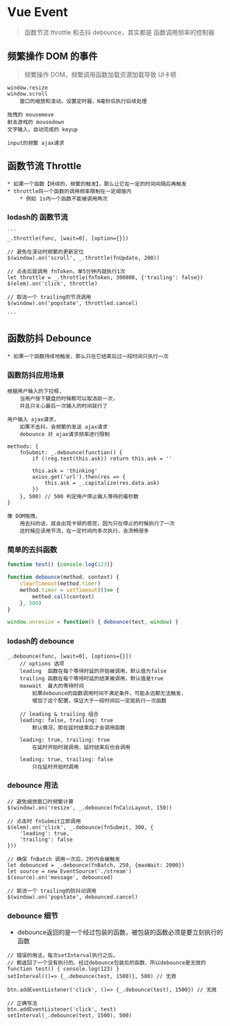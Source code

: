 # Vue Event

> 函数节流 throttle 和去抖 debounce，其实都是 函数调用频率的控制器

## 频繁操作 DOM 的事件

> 频繁操作 DOM，频繁调用函数加载资源加载导致 UI卡顿

```
window.resize
window.scroll
	窗口的缩放和滚动，设置定时器，N毫秒后执行后续处理

拖拽的 mousemove
射击游戏的 mousedown
文字输入，自动完成的 keyup

input的频繁 ajax请求

```



## 函数节流 Throttle
	* 如果一个函数【持续的，频繁的触发】，那么让它在一定的时间间隔后再触发
	* throttle将一个函数的调用频率限制在一定阈值内
		* 例如 1s内一个函数不能被调用两次

### lodash的 函数节流
	```
	_.throttle(func, [wait=0], [option={}])

	// 避免在滚动时频繁的更新定位
	$(window).on('scroll', _.throttle(fnUpdate, 200))

	// 点击后就调用 fnToken，单5分钟内就执行1次
	let throttle = _.throttle(fnToken, 300000, {'trailing': false})
	$(elem).on('click', throttle)

	// 取消一个 trailing的节流调用
	$(window).on('popstate', throttled.cancel)

	```


## 函数防抖 Debounce
	* 如果一个函数持续地触发，那么只在它结束后过一段时间只执行一次


### 函数防抖应用场景
```
根据用户输入的下拉框, 
	当用户按下键盘的时候都可以取消前一次，
	并且只关心最后一次输入的时间就行了

用户输入 ajax请求，
	如果不去抖，会频繁的发送 ajax请求
	debounce 对 ajax请求频率进行限制

methods: {
	fnSubmit: _.debounce(function() {
		if (!reg.test(this.ask)) return this.ask = ''

		this.ask = 'thinking'
		axios.get('url').then(res => {
			this.ask = _.capitalize(res.data.ask)
		})
	}, 500) // 500 判定用户停止输入等待的毫秒数
}

像 DOM拖拽，
	用去抖的话，就会出现卡顿的感觉，因为只在停止的时候执行了一次
	这时候应该用节流，在一定时间内多次执行，会流畅很多
```


### 简单的去抖函数
```jsx
function test() {console.log(123)}

function debounce(method, context) {
	clearTimeout(method.timer)
	method.timer = setTimeout(()=> {
		method.call(context)
	}, 500)
}

window.onresize = function() { debounce(test, window) }

```



### lodash的 debounce
```
_.debounce(func, [wait=0], [options={}])
	// options 选项
	leading  函数在每个等待时延的开始被调用，默认值为false
	trailing 函数在每个等待时延的结束被调用，默认值是true
	maxwait  最大的等待时间
		如果debounce的函数调用时间不满足条件，可能永远都无法触发，
		增加了这个配置，保证大于一段时间后一定能执行一次函数

	// leading & trailing 组合
	leading: false, trailing: true
		默认情况，即在延时结束后才会调用函数

	leading: true, trailing: true
		在延时开始时就调用，延时结束后也会调用

	leading: true, trailing: false
		只在延时开始时调用
```


### debounce 用法
```
// 避免缩放窗口时频繁计算
$(window).on('resize', _.debounce(fnCalcLayout, 150))

// 点击时 fnSubmit立即调用
$(elem).on('click', _.debounce(fnSubmit, 300, {
	'leading': true,
	'trailing': false
}))

// 确保 fnBatch 调用一次后，2秒内会被触发
let debounced = _.debounce(fnBatch, 250, {maxWait: 2000})
let source = new EventSource('./stream')
$(source).on('message', debounced)

// 取消一个 trailing的防抖动调用
$(window).on('popstate', debounced.cancel)

```



### debounce 细节
* debounce返回的是一个经过包装的函数，被包装的函数必须是要立刻执行的函数
```
// 错误的用法，每次setInterval执行之后，
// 都返回了一个没有执行的、经过debounce包装后的函数，所以debounce是无效的
function test() { console.log(123) }
setInterval(()=> {_.debounce(test, 1500)}, 500) // 无效

btn.addEventListener('click', ()=> {_.debounce(test), 1500}) // 无效

// 正确写法
btn.addEventListener('click', test)
setInterval(_.debounce(test, 1500), 500)
```